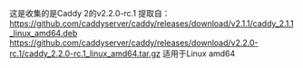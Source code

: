 这是收集的是Caddy 2的v2.2.0-rc.1
提取自：https://github.com/caddyserver/caddy/releases/download/v2.1.1/caddy_2.1.1_linux_amd64.deb
https://github.com/caddyserver/caddy/releases/download/v2.2.0-rc.1/caddy_2.2.0-rc.1_linux_amd64.tar.gz
适用于Linux amd64
